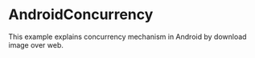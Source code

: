 # AndroidConcurrency
This example explains concurrency mechanism in Android by download image over web.

